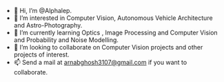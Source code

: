 - 👋 Hi, I’m @Alphalep.
- 👀 I’m interested in Computer Vision, Autonomous Vehicle Architecture and Astro-Photography.
- 🌱 I’m currently learning Optics , Image Processing and Computer Vision and Probability and Noise Modelling.
- 💞️ I’m looking to collaborate on Computer Vision projects and other projects of interest.
- 📫 Send a mail at arnabghosh3107@gmail.com if you want to collaborate.

<!---
Alphalep/Alphalep is a ✨ special ✨ repository because its `README.md` (this file) appears on your GitHub profile.
You can click the Preview link to take a look at your changes.
--->
